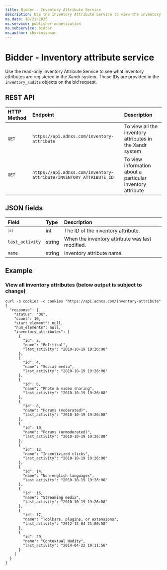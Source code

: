```yaml
---
title: Bidder - Inventory Attribute Service
description: Use the Inventory Attribute Service to view the inventory attributes that are registered in the system. 
ms.date: 10/21/2025
ms.service: publisher-monetization
ms.subservice: bidder
ms.author: shsrinivasan
---
```


# Bidder - Inventory attribute service

Use the read-only Inventory Attribute Service to see what inventory attributes are registered in the Xandr system. These IDs are provided in the `inventory_audits` objects on the bid request.

## REST API

| HTTP Method | Endpoint | Description |
|:---|:---|:---|
| `GET` | `https://api.adnxs.com/inventory-attribute` | To view all the inventory attributes in the Xandr system |
| `GET` | `https://api.adnxs.com/inventory-attribute/INVENTORY_ATTRIBUTE_ID` | To view information about a particular inventory attribute |

## JSON fields

| Field | Type | Description |
|:---|:---|:---|
| `id` | int | The ID of the inventory attribute. |
| `last_activity` | string | When the inventory attribute was last modified. |
| `name` | string | Inventory attribute name. |

## Example

### View all inventory attributes (below output is subject to change)

```
curl -b cookies -c cookies "https://api.adnxs.com/inventory-attribute"
{
  "response": {
    "status": "OK",
    "count": 10,
    "start_element": null,
    "num_elements": null,
    "inventory_attributes": [
      {
        "id": 2,
        "name": "Political",
        "last_activity": "2010-10-19 19:26:08"
      },
      {
        "id": 4,
        "name": "Social media",
        "last_activity": "2010-10-19 19:26:08"
      },
      {
        "id": 6,
        "name": "Photo & video sharing",
        "last_activity": "2010-10-19 19:26:08"
      },
      {
        "id": 8,
        "name": "Forums (moderated)",
        "last_activity": "2010-10-19 19:26:08"
      },
      {
        "id": 10,
        "name": "Forums (unmoderated)",
        "last_activity": "2010-10-19 19:26:08"
      },
      {
        "id": 12,
        "name": "Incentivized clicks",
        "last_activity": "2010-10-19 19:26:08"
      },
      {
        "id": 14,
        "name": "Non-english languages",
        "last_activity": "2010-10-19 19:26:08"
      },
      {
        "id": 16,
        "name": "Streaming media",
        "last_activity": "2010-10-19 19:26:08"
      },
      {
        "id": 17,
        "name": "Toolbars, plugins, or extensions",
        "last_activity": "2012-12-04 21:00:58"
      },
      {
        "id": 29,
        "name": "Contextual Nudity",
        "last_activity": "2014-04-22 19:11:56"
      }
    ]
  }
}
```
